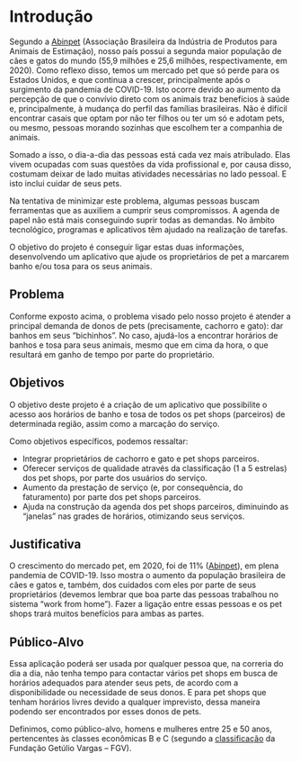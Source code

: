 # Introdução

Segundo a [Abinpet](http://abinpet.org.br/infos_gerais/) (Associação Brasileira da Indústria de Produtos para Animais de Estimação), nosso país possui a segunda maior população de cães e gatos do mundo (55,9 milhões e 25,6 milhões, respectivamente, em 2020). Como reflexo disso, temos um mercado pet que só perde para os Estados Unidos, e que continua a crescer, principalmente após o surgimento da pandemia de COVID-19. Isto ocorre devido ao aumento da percepção de que o convívio direto com os animais traz benefícios à saúde e, principalmente, à mudança do perfil das famílias brasileiras. Não é difícil encontrar casais que optam por não ter filhos ou ter um só e adotam pets, ou mesmo, pessoas morando sozinhas que escolhem ter a companhia de animais. 

Somado a isso, o dia-a-dia das pessoas está cada vez mais atribulado. Elas vivem ocupadas com suas questões da vida profissional e, por causa disso, costumam deixar de lado muitas atividades necessárias no lado pessoal. E isto inclui cuidar de seus pets. 

Na tentativa de minimizar este problema, algumas pessoas buscam ferramentas que as auxiliem a cumprir seus compromissos. A agenda de papel não está mais conseguindo suprir todas as demandas. No âmbito tecnológico, programas e aplicativos têm ajudado na realização de tarefas. 

O objetivo do projeto é conseguir ligar estas duas informações, desenvolvendo um aplicativo que ajude os proprietários de pet a marcarem banho e/ou tosa para os seus animais.  

## Problema

Conforme exposto acima, o problema visado pelo nosso projeto é atender a principal demanda de donos de pets (precisamente, cachorro e gato): dar banhos em seus “bichinhos”. No caso, ajudá-los a encontrar horários de banhos e tosa para seus animais, mesmo que em cima da hora, o que resultará em ganho de tempo por parte do proprietário.

## Objetivos

O objetivo deste projeto é a criação de um aplicativo que possibilite o acesso aos horários de banho e tosa de todos os pet shops (parceiros) de determinada região, assim como a marcação do serviço. 

Como objetivos específicos, podemos ressaltar: 
- Integrar proprietários de cachorro e gato e pet shops parceiros. 
- Oferecer serviços de qualidade através da classificação (1 a 5 estrelas) dos pet shops, por parte dos usuários do serviço. 
- Aumento da prestação de serviço (e, por consequência, do faturamento) por parte dos pet shops parceiros. 
- Ajuda na construção da agenda dos pet shops parceiros, diminuindo as “janelas” nas grades de horários, otimizando seus serviços. 

## Justificativa

O crescimento do mercado pet, em 2020, foi de 11% ([Abinpet](http://abinpet.org.br/infos_gerais/)), em plena pandemia de COVID-19. Isso mostra o aumento da população brasileira de cães e gatos e, também, dos cuidados com eles por parte de seus proprietários (devemos lembrar que boa parte das pessoas trabalhou no sistema “work from home”). Fazer a ligação entre essas pessoas e os pet shops trará muitos benefícios para ambas as partes. 

## Público-Alvo

Essa aplicação poderá ser usada por qualquer pessoa que, na correria do dia a dia, não tenha tempo para contactar vários pet shops em busca de horários adequados para atender seus pets, de acordo com a disponibilidade ou necessidade de seus donos. E para pet shops que tenham horários livres devido a qualquer imprevisto, dessa maneira podendo ser encontrados por esses donos de pets. 

Definimos, como público-alvo, homens e mulheres entre 25 e 50 anos, pertencentes às classes econômicas B e C (segundo a [classificação](https://cps.fgv.br/qual-faixa-de-renda-familiar-das-classes) da Fundação Getúlio Vargas – FGV).
